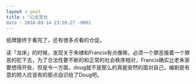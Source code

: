 ```yaml
---
layout : post
title : "心尤苦也
date : 2016-03-14 23:20:27 -0001
---
```


纸牌屋终于看完了，还有很多点看的仓促。

读「龙床」的时候，发现关于朱棣和Francis有点像嘛，必须一个罪恶接着一个罪恶的犯下去，为了合法性要不断的和正常的社会秩序相对，Francis确实比老朱家要想得开些，但是令一方面，doug就不是那么的真能安然的面对自己，编剧是有意的把人应该有的那点自识给了Doug吧。